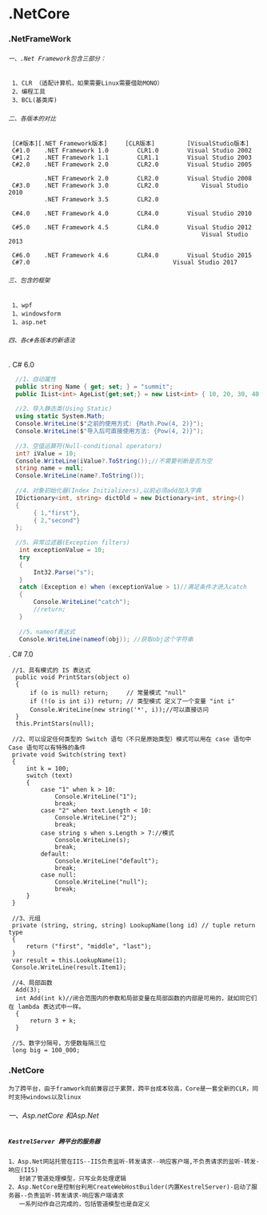 # .NetCore

### .NetFrameWork

###### `一、.Net Framework包含三部分：`
  
     1、CLR （适配计算机，如果需要Linux需要借助MONO）
     2、编程工具
     3、BCL(基类库)
     
###### `二、各版本的对比`
  
     [C#版本][.NET Framework版本]	  [CLR版本]	      [VisualStudio版本]
     C#1.0	  .NET Framework 1.0	    CLR1.0	      Visual Studio 2002
     C#1.2	  .NET Framework 1.1	    CLR1.1	      Visual Studio 2003
     C#2.0	  .NET Framework 2.0	    CLR2.0	      Visual Studio 2005
     
          	  .NET Framework 2.0	    CLR2.0	      Visual Studio 2008
     C#3.0    .NET Framework 3.0	    CLR2.0            Visual Studio 2010
              .NET Framework 3.5	    CLR2.0	
            
     C#4.0	  .NET Framework 4.0	    CLR4.0	      Visual Studio 2010
     
     C#5.0	  .NET Framework 4.5	    CLR4.0	      Visual Studio 2012
                                                          Visual Studio 2013
                                              
     C#6.0	  .NET Framework 4.6	    CLR4.0	      Visual Studio 2015
     C#7.0			                              Visual Studio 2017
     
###### `三、包含的框架`
     
     1、wpf
     1、windowsform
     1、asp.net
     
###### `四、各c#各版本的新语法`

. C# 6.0
```.cs
  //1、自动属性
  public string Name { get; set; } = "summit";
  public IList<int> AgeList{get;set;} = new List<int> { 10, 20, 30, 40, 50 };
  
  //2、导入静态类(Using Static)
  using static System.Math;
  Console.WriteLine($"之前的使用方式: {Math.Pow(4, 2)}");
  Console.WriteLine($"导入后可直接使用方法: {Pow(4, 2)}");
  
  //3、空值运算符(Null-conditional operators)
  int? iValue = 10;
  Console.WriteLine(iValue?.ToString());//不需要判断是否为空
  string name = null;
  Console.WriteLine(name?.ToString());
  
  //4、对象初始化器(Index Initializers),以前必须add加入字典
  IDictionary<int, string> dictOld = new Dictionary<int, string>()
  {
       { 1,"first"},
       { 2,"second"}
  };
   
  //5、异常过滤器(Exception filters)
   int exceptionValue = 10;
   try
   {
       Int32.Parse("s");
   }
   catch (Exception e) when (exceptionValue > 1)//满足条件才进入catch
   {
       Console.WriteLine("catch");
       //return;
   }
   
   //5、nameof表达式
   Console.WriteLine(nameof(obj)); //获取obj这个字符串
```

. C# 7.0
```.CS
 //1、具有模式的 IS 表达式
  public void PrintStars(object o)
  {
      if (o is null) return;     // 常量模式 "null"
      if (!(o is int i)) return; // 类型模式 定义了一个变量 "int i"
      Console.WriteLine(new string('*', i));//可以直接访问
  }
  this.PrintStars(null);
  
 //2、可以设定任何类型的 Switch 语句（不只是原始类型）模式可以用在 case 语句中 Case 语句可以有特殊的条件
 private void Switch(string text)
 {
     int k = 100;
     switch (text)
     {
         case "1" when k > 10:
             Console.WriteLine("1");
             break;
         case "2" when text.Length < 10:
             Console.WriteLine("2");
             break;
         case string s when s.Length > 7://模式
             Console.WriteLine(s);
             break;
         default:
             Console.WriteLine("default");
             break;
         case null:
             Console.WriteLine("null");
             break;
     }
 }
 
 //3、元组
 private (string, string, string) LookupName(long id) // tuple return type
 {
     return ("first", "middle", "last");
 }
 var result = this.LookupName(1);
 Console.WriteLine(result.Item1);
 
 //4、局部函数
  Add(3);
  int Add(int k)//闭合范围内的参数和局部变量在局部函数的内部是可用的，就如同它们在 lambda 表达式中一样。
  {
      return 3 + k;
  }
  
 //5、数字分隔号，方便数每隔三位
 long big = 100_000;
```
### .NetCore
  `为了跨平台，由于framwork向前兼容过于累赘，跨平台成本较高，Core是一套全新的CLR，同时支持windows以及linux`
  
###### 一、Asp.netCore 和Asp.Net
   ##### `KestrelServer 跨平台的服务器`
    1、Asp.Net网站托管在IIS--IIS负责监听-转发请求--响应客户端,不负责请求的监听-转发-响应(IIS)
       封装了管道处理模型，只写业务处理逻辑
    2、Asp.NetCore是控制台利用CreateWebHostBuilder(内置KestrelServer)-启动了服务器--负责监听-转发请求-响应客户端请求
       一系列动作自己完成的，包括管道模型也是自定义
   

  
  
